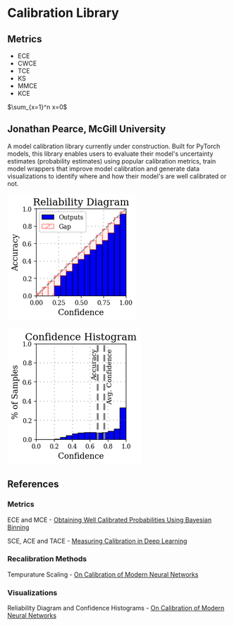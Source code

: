 # Calibration Library

## Metrics

-  ECE
-  CWCE
-  TCE
-  KS
-  MMCE
-  KCE

$\sum_{x=1}^n x=0$

## Jonathan Pearce, McGill University

A model calibration library currently under construction. Built for PyTorch models, this library enables users to evaluate their model's uncertainty estimates (probability estimates) using popular calibration metrics, train model wrappers that improve model calibration and generate data visualizations to identify where and how their model's are well calibrated or not.

![Diagram](plots/rel_diagram_test.png)

![Diagram2](plots/conf_histogram_test.png)

## References

### Metrics

ECE and MCE - [Obtaining Well Calibrated Probabilities Using Bayesian Binning](http://people.cs.pitt.edu/~milos/research/AAAI_Calibration.pdf)

SCE, ACE and TACE - [Measuring Calibration in Deep Learning](https://arxiv.org/abs/1904.01685)

### Recalibration Methods

Tempurature Scaling - [On Calibration of Modern Neural Networks](https://arxiv.org/abs/1706.04599)

### Visualizations

Reliability Diagram and Confidence Histograms - [On Calibration of Modern Neural Networks](https://arxiv.org/abs/1706.04599)
